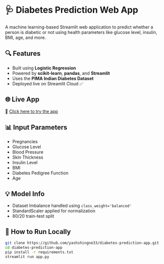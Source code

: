 # 🩺 Diabetes Prediction Web App

A machine learning-based Streamlit web application to predict whether a person is diabetic or not using health parameters like glucose level, insulin, BMI, age, and more.

## 🔍 Features
- Built using **Logistic Regression**
- Powered by **scikit-learn**, **pandas**, and **Streamlit**
- Uses the **PIMA Indian Diabetes Dataset**
- Deployed live on Streamlit Cloud ✅

## 🌐 Live App
🔗 [Click here to try the app](https://diabetes-prediction-app-ngecphawf5aknkdky36pr3.streamlit.app)

## 📊 Input Parameters
- Pregnancies
- Glucose Level
- Blood Pressure
- Skin Thickness
- Insulin Level
- BMI
- Diabetes Pedigree Function
- Age

## 💡 Model Info
- Dataset Imbalance handled using `class_weight='balanced'`
- StandardScaler applied for normalization
- 80/20 train-test split

## 🚀 How to Run Locally
```bash
git clone https://github.com/yashshingne33/diabetes-prediction-app.git
cd diabetes-prediction-app
pip install -r requirements.txt
streamlit run app.py
